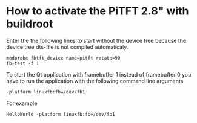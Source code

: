# How to activate the PiTFT 2.8" with buildroot

Enter the the following lines to start without the device tree because the device tree dts-file is not compiled automaticaly.
	
	modprobe fbtft_device name=pitft rotate=90
	fb-test -f 1

To start the Qt application with framebuffer 1 instead of framebuffer 0 you have to run the application with the following command line arguments

	-platform linuxfb:fb=/dev/fb1

For example

	HelloWorld -platform linuxfb:fb=/dev/fb1
